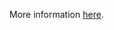 More information [here](https://docs.prismacloud.io/en/enterprise-edition/policy-reference/aws-policies/aws-kubernetes-policies/bc-aws-kubernetes-1).
